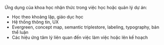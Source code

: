 Ứng dụng của khoa học nhận thức trong việc học hoặc quản lý dự án:
- Học theo khoảng lặp, giáo dục học
- Hệ thống thông tin, UX
- Evergreen, concept map, semantic triplestore, labeling, typography, bản thể luận
- Các hiệu ứng tâm lý liên quan đến việc làm việc hoặc lên kế hoạch
